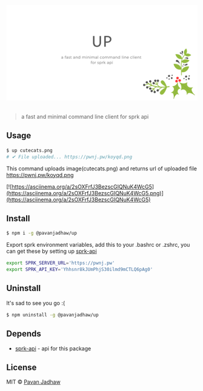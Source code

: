 <div align="center">
	<div>
		<img src=".hero.png" alt="up">
	</div>
	<br>
</div>

> a fast and minimal command line client for sprk api

## Usage

```sh
$ up cutecats.png
# ✔ File uploaded... https://pwnj.pw/koyqd.png
```

This command uploads image(cutecats.png) and returns url of uploaded file https://pwnj.pw/koyqd.png

[![https://asciinema.org/a/2sOXFrfJ3BezscGIQNuK4WcG5](https://asciinema.org/a/2sOXFrfJ3BezscGIQNuK4WcG5.png)](https://asciinema.org/a/2sOXFrfJ3BezscGIQNuK4WcG5)

## Install

```sh
$ npm i -g @pavanjadhaw/up
```

Export sprk environment variables, add this to your .bashrc or .zshrc,
you can get these by setting up [sprk-api](https://github.com/Sparkenstein/sprk)

```sh
export SPRK_SERVER_URL='https://pwnj.pw'
export SPRK_API_KEY='Yhhsnr8kJUmPhjS30ilmd9mCTLQ6pAg0'
```

## Uninstall

It's sad to see you go :(

```sh
$ npm uninstall -g @pavanjadhaw/up
```

## Depends

- [sprk-api](https://github.com/Sparkenstein/sprk) - api for this package

## License

MIT © [Pavan Jadhaw](https://pavanjadhaw.me)
